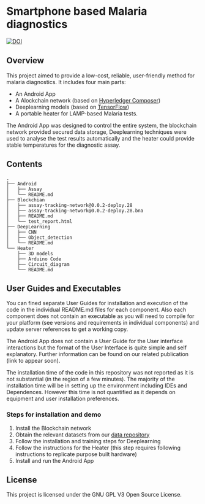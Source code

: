 
# Smartphone based Malaria diagnostics
[![DOI](https://zenodo.org/badge/DOI/10.5281/zenodo.4429294.svg)](https://doi.org/10.5281/zenodo.4429294)

## Overview

This project aimed to provide a low-cost, reliable, user-friendly method for malaria diagnostics. It includes four main parts: 
* An Android App
*  A Alockchain network (based on [ Hyperledger Composer](https://hyperledger.github.io/composer/latest/))
*  Deeplearning models (based on [TensorFlow](https://www.tensorflow.org/)) 
*  A portable heater for LAMP-based Malaria tests. 

The Android App was designed to control the entire system, the blockchain network provided secured data storage, Deeplearning techniques were used to analyse the test results automatically and the heater could provide stable temperatures for the diagnostic assay. 

## Contents


```
.
├── Android
│   ├── Assay
│   └── README.md
├── Blockchian
│   ├── assay-tracking-network@0.0.2-deploy.28
│   ├── assay-tracking-network@0.0.2-deploy.28.bna
│   ├── README.md
│   └── test_report.html
├── DeepLearning
│   ├── CNN
│   ├── Object_detection
│   └── README.md
└── Heater
    ├── 3D models
    ├── Arduino Code
    ├── Circuit_diagram
    └── README.md
```

## User Guides and Executables
You can fined separate User Guides for installation and execution of the code in the individual README.md files for each component. Also each component does not contain an executable as you will need to compile for your platform (see versions and requirements in individual components) and update server references to get a working copy. 

The Android App does not contain a User Guide for the User interface interactions but the format of the User Interface is quite simple and self explanatory. Further information can be found on our related publication (link to appear soon).

The installation time of the code in this repository was not reported as it is not substantial (in the region of a few minutes). The majority of the installation time will be in setting up the environment including IDEs and Dependences. However this time is not quantified as it depends on equipment and user installation preferences. 

### Steps for installation and demo 
1. Install the Blockchain network
2. Obtain the relevant datasets from our [data repository]()
3. Follow the installation and training steps for Deeplearning
4. Follow the instructions for the Heater (this step requires following instructions to replicate purpose built hardware)
5. Install and run the Android App
 
## License

This project is licensed under the GNU GPL V3 Open Source License.
